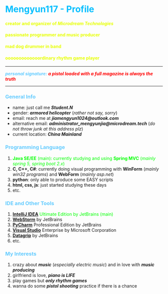 # <font color = 00BFFF>Mengyun117 - Profile</font>

#### <font color = E6FF00>creator and organizer of _Microdream Technologies_ </font>
#### <font color = E6FF00>passionate programmer and music producer</font>
#### <font color = E6FF00>mad dog drummer in band</font>
#### <font color = E6FF00>ooooooooooooordinary rhythm game player</font>

***

<font color = #66CCFF>**_personal signature:_ **</font><font color = #FF0000>**_a pistol loaded with a full magazine is always the truth_**</font>

***

### <font color = #66CCFF>General Info</font>
- name: just call me **_Student.N_**
- gender: _**armored helicopter**_ (_rather not say, sorry_)
- email: reach me at **_jiamengyun1024@outlook.com_**
- alternative email: **_administrator_mengyunjia@microdream.tech_** (_do not throw junk at this address plz_)
- current location: **_China Mainland_**


### <font color = #66CCFF>Programming Language</font>
1. <font color = #00FF00>**Java SE/EE** (main): currently studying and using **Spring MVC** (_mainly spring 5, spring boot 2.x_)</font>
2. **C, C++, C#**: currently doing visual programming with **WinForm** (_mainly win32 programs_) and **WebForm** (_mainly asp.net_)
3. **python**: only able to produce some EASY scripts
4. **html, css, js**: just started studying these days
5. etc.


### <font color = #66CCFF>IDE and Other Tools</font>
1. <font color = #00FF00>[**IntelliJ IDEA**](https://www.jetbrains.com/idea/) Ultimate Edition by JetBrains (main)</font>
2. [**WebStorm**](https://www.jetbrains.com/webstorm/) by JetBrains
3. [**PyCharm**](https://www.jetbrains.com/pycharm/) Professional Edition by JetBrains
4. [**Visual Studio**](https://visualstudio.microsoft.com/) Enterprise by Microsoft Corporation
5. [**Datagrip**](https://www.jetbrains.com/datagrip/) by JetBrains
6. etc.


### <font color = #66CCFF>My Interests</font>
1. crazy about **_music_** (_especially electric music_) and in love with **_music producing_**
2. girlfriend is love, **_piano is LIFE_**
3. play games but **_only rhythm games_**
4. wanna do some **_pistol shooting_** practice if there is a chance


<!---
Mengyun117/Mengyun117 is a ✨ special ✨ repository because its `README.md` (this file) appears on your GitHub profile.
You can click the Preview link to take a look at your changes.
--->
